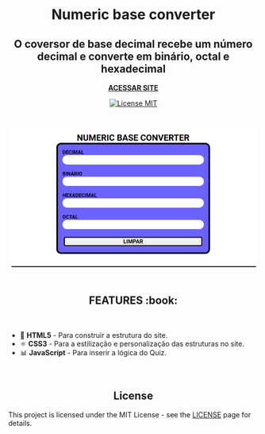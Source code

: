 <h1 align="center">Numeric base converter</h1>

<h2 align="center">O coversor de base decimal recebe um número decimal e converte em binário, octal e hexadecimal</h2>

<p align="center"><strong><a href="https://caiohenriquemachado.github.io/QuizViperX-project/">ACESSAR SITE</a></strong></p>

<p align="center">
  <a href="https://opensource.org/licenses/MIT">
    <img src="https://img.shields.io/badge/License-MIT-blue.svg" alt="License MIT">
  </a>
</p>

<br>
  <img src="./img/wallpaper.png" alt="image app">
<br>
<br>
  <h2 align="center">FEATURES :book:</h2>
<br>

- 📄 **HTML5** 		  - Para construir a estrutura do site.
- ⚛️ **CSS3** 	    - Para a estilização e personalização das estruturas no site.
- 📊 **JavaScript** - Para inserir a lógica do Quiz.

<br>
<h2 align="center">License</h2>

This project is licensed under the MIT License - see the [LICENSE](https://opensource.org/licenses/MIT) page for details.

